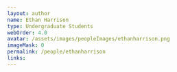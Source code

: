```yaml
---
layout: author
name: Ethan Harrison
type: Undergraduate Students
webOrder: 4.0
avatar: /assets/images/peopleImages/ethanharrison.png
imageMask: 0
permalink: /people/ethanharrison
links:
---
```

